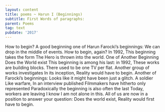 ```yaml
---
layout: content
title: poems ~ Harun I (Beginnings)
subtitle: First Words of paragraphs:
parent: Poems
tag: text
pubdate: '2017'
---
```


How to begin?
A good beginning
one of Harun Farocki’s beginnings:
We can drop in the middle of events.
How to begin, again?
In 1992,
This beginning takes the form
The Hero is thrown into the world.
One of
Another Beginning
Does the World exist
This beginning is among his last:
in 1992,
These works are building blocks.
There used to be one TV per flat.
Another group of works investigates
In its inception,
Reality would have to begin.
Another of Farocki’s beginnings:
Looks like it might have been just a glitch.
A soldier
Like warfare,
In an interview published
Filmmakers have hitherto only represented
Paradoxically the beginning is also often the last
Today, workers are leaving
I know I am not alone in this.
All of us are now in a position to answer your question:
Does the world exist,
Reality would first have to begin.
